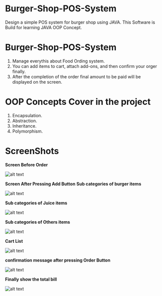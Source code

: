 # Burger-Shop-POS-System
Design a simple POS system for burger shop using JAVA.
This Software is Build for learning JAVA OOP Concept. 

# Burger-Shop-POS-System
1. Manage everythis about Food Ording system.
2. You can add items to cart, attach add-ons, and then confirm your orger finally.
3. After the completion of the order final amount to be paid will be displayed on the screen. 

# OOP Concepts Cover in the project
1. Encapsulation.
2. Abstraction.
3. Inheritance.
4. Polymorphism.

# ScreenShots

**Screen Before Order**

![alt text](https://github.com/uchchwas1/Burger-Shop-POS-System/blob/dev-uchchwas/screenshots/without_order.PNG?raw=true)

**Screen After Pressing Add Button**
**Sub categories of burger items**

![alt text](https://github.com/uchchwas1/Burger-Shop-POS-System/blob/dev-uchchwas/screenshots/burger_items.jpeg?raw=true)

**Sub categories of Juice items**

![alt text](https://github.com/uchchwas1/Burger-Shop-POS-System/blob/dev-uchchwas/screenshots/juice_item.jpeg?raw=true)

**Sub categories of Others items**

![alt text](https://github.com/uchchwas1/Burger-Shop-POS-System/blob/dev-uchchwas/screenshots/others_items.jpeg?raw=true)

**Cart List**

![alt text](https://github.com/uchchwas1/Burger-Shop-POS-System/blob/dev-uchchwas/screenshots/cart_list.jpeg?raw=true)

**confirmation message after pressing Order Button**

![alt text](https://github.com/uchchwas1/Burger-Shop-POS-System/blob/dev-uchchwas/screenshots/confirmation.jpeg?raw=true)

**Finally show the total bill**

![alt text](https://github.com/uchchwas1/Burger-Shop-POS-System/blob/screenshots/Total_Bill.jpeg?raw=true)






